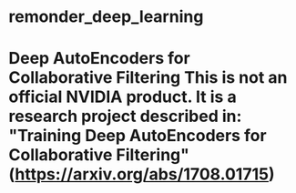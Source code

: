# remonder_deep_learning
 # Deep AutoEncoders for Collaborative Filtering This is not an official NVIDIA product. It is a research project described in: "Training Deep AutoEncoders for Collaborative Filtering"(https://arxiv.org/abs/1708.01715)
